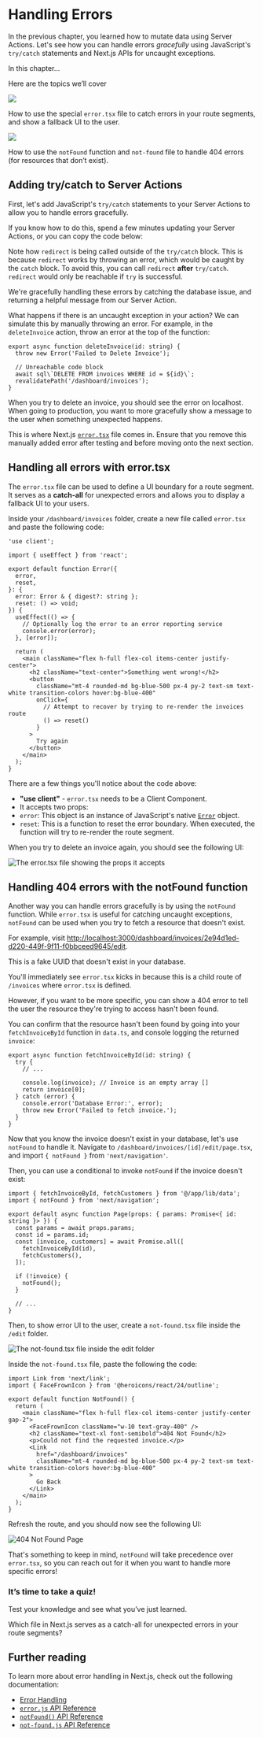 # Handling Errors

In the previous chapter, you learned how to mutate data using Server Actions. Let's see how you can handle errors *gracefully* using JavaScript's `try/catch` statements and Next.js APIs for uncaught exceptions.

In this chapter...

Here are the topics we’ll cover

![](https://nextjs.org/_next/static/media/shield-off.d15bb613.svg)

How to use the special `error.tsx` file to catch errors in your route segments, and show a fallback UI to the user.

![](https://nextjs.org/_next/static/media/warning.5318f132.svg)

How to use the `notFound` function and `not-found` file to handle 404 errors (for resources that don’t exist).

## Adding try/catch to Server Actions

First, let's add JavaScript's `try/catch` statements to your Server Actions to allow you to handle errors gracefully.

If you know how to do this, spend a few minutes updating your Server Actions, or you can copy the code below:

Note how `redirect` is being called outside of the `try/catch` block. This is because `redirect` works by throwing an error, which would be caught by the `catch` block. To avoid this, you can call `redirect` **after** `try/catch`. `redirect` would only be reachable if `try` is successful.

We're gracefully handling these errors by catching the database issue, and returning a helpful message from our Server Action.

What happens if there is an uncaught exception in your action? We can simulate this by manually throwing an error. For example, in the `deleteInvoice` action, throw an error at the top of the function:

```block_pre___olfy
export async function deleteInvoice(id: string) {
  throw new Error('Failed to Delete Invoice');
 
  // Unreachable code block
  await sql\`DELETE FROM invoices WHERE id = ${id}\`;
  revalidatePath('/dashboard/invoices');
}
```

When you try to delete an invoice, you should see the error on localhost. When going to production, you want to more gracefully show a message to the user when something unexpected happens.

This is where Next.js [`error.tsx`](https://nextjs.org/docs/app/api-reference/file-conventions/error) file comes in. Ensure that you remove this manually added error after testing and before moving onto the next section.

## Handling all errors with error.tsx

The `error.tsx` file can be used to define a UI boundary for a route segment. It serves as a **catch-all** for unexpected errors and allows you to display a fallback UI to your users.

Inside your `/dashboard/invoices` folder, create a new file called `error.tsx` and paste the following code:

```block_pre___olfy
'use client';
 
import { useEffect } from 'react';
 
export default function Error({
  error,
  reset,
}: {
  error: Error & { digest?: string };
  reset: () => void;
}) {
  useEffect(() => {
    // Optionally log the error to an error reporting service
    console.error(error);
  }, [error]);
 
  return (
    <main className="flex h-full flex-col items-center justify-center">
      <h2 className="text-center">Something went wrong!</h2>
      <button
        className="mt-4 rounded-md bg-blue-500 px-4 py-2 text-sm text-white transition-colors hover:bg-blue-400"
        onClick={
          // Attempt to recover by trying to re-render the invoices route
          () => reset()
        }
      >
        Try again
      </button>
    </main>
  );
}
```

There are a few things you'll notice about the code above:

- **"use client"** - `error.tsx` needs to be a Client Component.
- It accepts two props:
- `error`: This object is an instance of JavaScript's native [`Error`](https://developer.mozilla.org/en-US/docs/Web/JavaScript/Reference/Global_Objects/Error) object.
- `reset`: This is a function to reset the error boundary. When executed, the function will try to re-render the route segment.

When you try to delete an invoice again, you should see the following UI:

![The error.tsx file showing the props it accepts](https://nextjs.org/_next/image?url=%2Flearn%2Flight%2Ferror-page.png&w=1920&q=75)

## Handling 404 errors with the notFound function

Another way you can handle errors gracefully is by using the `notFound` function. While `error.tsx` is useful for catching uncaught exceptions, `notFound` can be used when you try to fetch a resource that doesn't exist.

For example, visit [http://localhost:3000/dashboard/invoices/2e94d1ed-d220-449f-9f11-f0bbceed9645/edit](http://localhost:3000/dashboard/invoices/2e94d1ed-d220-449f-9f11-f0bbceed9645/edit).

This is a fake UUID that doesn't exist in your database.

You'll immediately see `error.tsx` kicks in because this is a child route of `/invoices` where `error.tsx` is defined.

However, if you want to be more specific, you can show a 404 error to tell the user the resource they're trying to access hasn't been found.

You can confirm that the resource hasn't been found by going into your `fetchInvoiceById` function in `data.ts`, and console logging the returned `invoice`:

```block_pre___olfy
export async function fetchInvoiceById(id: string) {
  try {
    // ...
 
    console.log(invoice); // Invoice is an empty array []
    return invoice[0];
  } catch (error) {
    console.error('Database Error:', error);
    throw new Error('Failed to fetch invoice.');
  }
}
```

Now that you know the invoice doesn't exist in your database, let's use `notFound` to handle it. Navigate to `/dashboard/invoices/[id]/edit/page.tsx`, and import `{ notFound }` from `'next/navigation'`.

Then, you can use a conditional to invoke `notFound` if the invoice doesn't exist:

```block_pre___olfy
import { fetchInvoiceById, fetchCustomers } from '@/app/lib/data';
import { notFound } from 'next/navigation';
 
export default async function Page(props: { params: Promise<{ id: string }> }) {
  const params = await props.params;
  const id = params.id;
  const [invoice, customers] = await Promise.all([
    fetchInvoiceById(id),
    fetchCustomers(),
  ]);
 
  if (!invoice) {
    notFound();
  }
 
  // ...
}
```

Then, to show error UI to the user, create a `not-found.tsx` file inside the `/edit` folder.

![The not-found.tsx file inside the edit folder](https://nextjs.org/_next/image?url=%2Flearn%2Flight%2Fnot-found-file.png&w=3840&q=75)

Inside the `not-found.tsx` file, paste the following the code:

```block_pre___olfy
import Link from 'next/link';
import { FaceFrownIcon } from '@heroicons/react/24/outline';
 
export default function NotFound() {
  return (
    <main className="flex h-full flex-col items-center justify-center gap-2">
      <FaceFrownIcon className="w-10 text-gray-400" />
      <h2 className="text-xl font-semibold">404 Not Found</h2>
      <p>Could not find the requested invoice.</p>
      <Link
        href="/dashboard/invoices"
        className="mt-4 rounded-md bg-blue-500 px-4 py-2 text-sm text-white transition-colors hover:bg-blue-400"
      >
        Go Back
      </Link>
    </main>
  );
}
```

Refresh the route, and you should now see the following UI:

![404 Not Found Page](https://nextjs.org/_next/image?url=%2Flearn%2Flight%2F404-not-found-page.png&w=1920&q=75)

That's something to keep in mind, `notFound` will take precedence over `error.tsx`, so you can reach out for it when you want to handle more specific errors!

### It’s time to take a quiz!

Test your knowledge and see what you’ve just learned.

Which file in Next.js serves as a catch-all for unexpected errors in your route segments?

## Further reading

To learn more about error handling in Next.js, check out the following documentation:

- [Error Handling](https://nextjs.org/docs/app/building-your-application/routing/error-handling)
- [`error.js` API Reference](https://nextjs.org/docs/app/api-reference/file-conventions/error)
- [`notFound()` API Reference](https://nextjs.org/docs/app/api-reference/functions/not-found)
- [`not-found.js` API Reference](https://nextjs.org/docs/app/api-reference/file-conventions/not-found)
